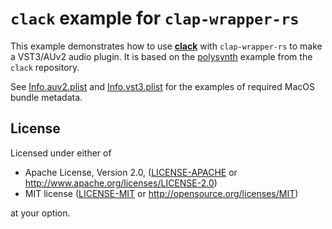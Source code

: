 # `clack` example for `clap-wrapper-rs`

This example demonstrates how to use **[clack](https://github.com/prokopyl/clack/tree/5deaa1be9b5af7078d75cbe54abefee12ed40f63)** with `clap-wrapper-rs` to make a VST3/AUv2 audio plugin. 
It is based on the [polysynth](https://github.com/prokopyl/clack/tree/5deaa1be9b5af7078d75cbe54abefee12ed40f63/plugin/examples/polysynth) example from the `clack` repository.

See [Info.auv2.plist](Info.auv2.plist) and [Info.vst3.plist](Info.vst3.plist) for the examples of required MacOS bundle metadata.

## License

Licensed under either of

 * Apache License, Version 2.0, ([LICENSE-APACHE](LICENSE-APACHE) or http://www.apache.org/licenses/LICENSE-2.0)
 * MIT license ([LICENSE-MIT](LICENSE-MIT) or http://opensource.org/licenses/MIT)

at your option.